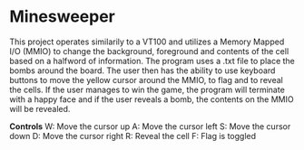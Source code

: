# Minesweeper

This project operates similarily to a VT100 and utilizes a Memory Mapped I/O (MMIO) to change the background, foreground and contents of the cell based on a halfword of information. The program uses a .txt file to place the bombs around the board. The user then has the ability to use keyboard buttons to move the yellow cursor around the MMIO, to flag and to reveal the cells.  If the user manages to win the game, the program will terminate with a happy face and if the user reveals a bomb, the contents on the MMIO will be revealed.   



**Controls**
W: Move the cursor up
A: Move the cursor left
S: Move the cursor down
D: Move the cursor right
R: Reveal the cell 
F: Flag is toggled
